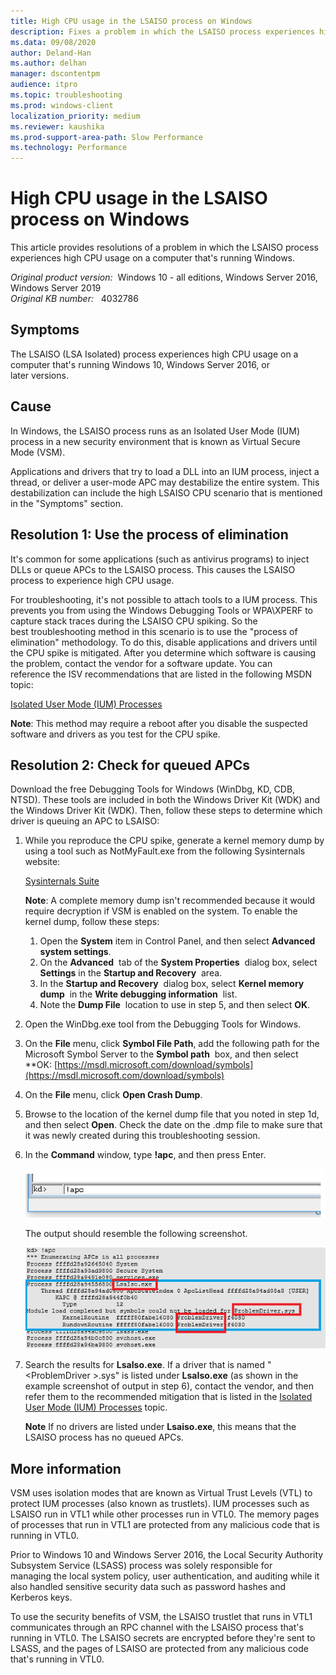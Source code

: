 ```yaml
---
title: High CPU usage in the LSAISO process on Windows
description: Fixes a problem in which the LSAISO process experiences high CPU usage on a computer that's running Windows.
ms.data: 09/08/2020
author: Deland-Han
ms.author: delhan
manager: dscontentpm
audience: itpro
ms.topic: troubleshooting
ms.prod: windows-client
localization_priority: medium
ms.reviewer: kaushika
ms.prod-support-area-path: Slow Performance
ms.technology: Performance
---
```

# High CPU usage in the LSAISO process on Windows

This article provides resolutions of a problem in which the LSAISO process experiences high CPU usage on a computer that's running Windows.

_Original product version:_ &nbsp;Windows 10 - all editions, Windows Server 2016, Windows Server 2019  
_Original KB number:_ &nbsp; 4032786

## Symptoms

The LSAISO (LSA Isolated) process experiences high CPU usage on a computer that's running Windows 10, Windows Server 2016, or later versions.

## Cause

In Windows, the LSAISO process runs as an Isolated User Mode (IUM) process in a new security environment that is known as Virtual Secure Mode (VSM).

Applications and drivers that try to load a DLL into an IUM process, inject a thread, or deliver a user-mode APC may destabilize the entire system. This destabilization can include the high LSAISO CPU scenario that is mentioned in the "Symptoms" section.

## Resolution 1: Use the process of elimination

It's common for some applications (such as antivirus programs) to inject DLLs or queue APCs to the LSAISO process. This causes the LSAISO process to experience high CPU usage.

For troubleshooting, it's not possible to attach tools to a IUM process. This prevents you from using the Windows Debugging Tools or WPA\XPERF to capture stack traces during the LSAISO CPU spiking. So the best troubleshooting method in this scenario is to use the "process of elimination" methodology. To do this, disable applications and drivers until the CPU spike is mitigated. After you determine which software is causing the problem, contact the vendor for a software update. You can reference the ISV recommendations that are listed in the following MSDN topic:

[Isolated User Mode (IUM) Processes](https://msdn.microsoft.com/library/windows/desktop/mt809132%28v=vs.85%29.aspx)

**Note**: This method may require a reboot after you disable the suspected software and drivers as you test for the CPU spike.

## Resolution 2: Check for queued APCs

Download the free Debugging Tools for Windows (WinDbg, KD, CDB, NTSD). These tools are included in both the Windows Driver Kit (WDK) and the Windows Driver Kit (WDK). Then, follow these steps to determine which driver is queuing an APC to LSAISO:

1. While you reproduce the CPU spike, generate a kernel memory dump by using a tool such as NotMyFault.exe from the following Sysinternals website:

    [Sysinternals Suite](https://technet.microsoft.com/sysinternals/bb842062.aspx)
  
    **Note**: A complete memory dump isn't recommended because it would require decryption if VSM is enabled on the system. To enable the kernel dump, follow these steps:
  
    1. Open the **System** item in Control Panel, and then select **Advanced system settings**.
    2. On the **Advanced**  tab of the **System Properties**  dialog box, select **Settings** in the **Startup and Recovery**  area.
    3. In the **Startup and Recovery**  dialog box, select **Kernel memory dump**  in the **Write debugging information**  list.
    4. Note the **Dump File**  location to use in step 5, and then select **OK**.
2. Open the WinDbg.exe tool from the Debugging Tools for Windows.
3. On the **File** menu, click **Symbol File Path**, add the following path for the Microsoft Symbol Server to the **Symbol path**  box, and then select **OK:
    [https://msdl.microsoft.com/download/symbols](https://msdl.microsoft.com/download/symbols)
4. On the **File** menu, click **Open Crash Dump**.
5. Browse to the location of the kernel dump file that you noted in step 1d, and then select **Open**. Check the date on the .dmp file to make sure that it was newly created during this troubleshooting session.
6. In the **Command** window, type **!apc**, and then press Enter.

    ![AttachFileHandler](./media/lsaiso-process-high-cpu-usage/type-apc.png)  

    The output should resemble the following screenshot.

    ![apc output](./media/lsaiso-process-high-cpu-usage/apc-output.png)
7. Search the results for **LsaIso.exe**. If a driver that is named "\<ProblemDriver >.sys" is listed under **LsaIso.exe** (as shown in the example screenshot of output in step 6), contact the vendor, and then refer them to the recommended mitigation that is listed in the [Isolated User Mode (IUM) Processes](https://msdn.microsoft.com/library/windows/desktop/mt809132%28v=vs.85%29.aspx) topic.

    **Note** If no drivers are listed under **Lsaiso.exe**, this means that the LSAISO process has no queued APCs.

## More information

VSM uses isolation modes that are known as Virtual Trust Levels (VTL) to protect IUM processes (also known as trustlets). IUM processes such as LSAISO run in VTL1 while other processes run in VTL0. The memory pages of processes that run in VTL1 are protected from any malicious code that is running in VTL0.

Prior to Windows 10 and Windows Server 2016, the Local Security Authority Subsystem Service (LSASS) process was solely responsible for managing the local system policy, user authentication, and auditing while it also handled sensitive security data such as password hashes and Kerberos keys.

To use the security benefits of VSM, the LSAISO trustlet that runs in VTL1 communicates through an RPC channel with the LSAISO process that's running in VTL0. The LSAISO secrets are encrypted before they're sent to LSASS, and the pages of LSAISO are protected from any malicious code that's running in VTL0.
